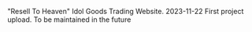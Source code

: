"Resell To Heaven" Idol Goods Trading Website. 2023-11-22 First project upload. To be maintained in the future
